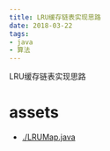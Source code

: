 ```yaml
---
title: LRU缓存链表实现思路
date: 2018-03-22
tags: 
- java
- 算法
---
```


LRU缓存链表实现思路

# assets

- [./LRUMap.java](./LRUMap.java)
